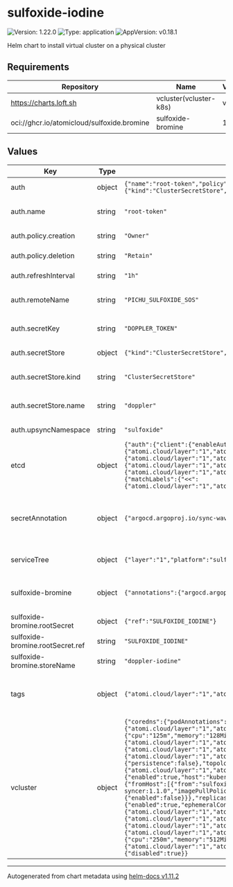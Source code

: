 # sulfoxide-iodine

![Version: 1.22.0](https://img.shields.io/badge/Version-1.22.0-informational?style=flat-square) ![Type: application](https://img.shields.io/badge/Type-application-informational?style=flat-square) ![AppVersion: v0.18.1](https://img.shields.io/badge/AppVersion-v0.18.1-informational?style=flat-square)

Helm chart to install virtual cluster on a physical cluster

## Requirements

| Repository | Name | Version |
|------------|------|---------|
| https://charts.loft.sh | vcluster(vcluster-k8s) | v0.19.0 |
| oci://ghcr.io/atomicloud/sulfoxide.bromine | sulfoxide-bromine | 1.3.0 |

## Values

| Key | Type | Default | Description |
|-----|------|---------|-------------|
| auth | object | `{"name":"root-token","policy":{"creation":"Owner","deletion":"Retain"},"refreshInterval":"1h","remoteName":"PICHU_SULFOXIDE_SOS","secretKey":"DOPPLER_TOKEN","secretStore":{"kind":"ClusterSecretStore","name":"doppler"},"upsyncNamespace":"sulfoxide"}` | Root Doppler token |
| auth.name | string | `"root-token"` | name of the secret to be created |
| auth.policy.creation | string | `"Owner"` | External Secret creation policy |
| auth.policy.deletion | string | `"Retain"` | External Secret deletion policy |
| auth.refreshInterval | string | `"1h"` | external secret refresh interval |
| auth.remoteName | string | `"PICHU_SULFOXIDE_SOS"` | name of DOPPLER_TOKEN to be stored |
| auth.secretKey | string | `"DOPPLER_TOKEN"` | secret key to store DOPPLER_TOKEN |
| auth.secretStore | object | `{"kind":"ClusterSecretStore","name":"doppler"}` | Secret store to reference |
| auth.secretStore.kind | string | `"ClusterSecretStore"` | kind of the secret store to reference |
| auth.secretStore.name | string | `"doppler"` | name of the secret store to reference |
| auth.upsyncNamespace | string | `"sulfoxide"` | upsync namespace |
| etcd | object | `{"auth":{"client":{"enableAuthentication":false},"peer":{"enableAuthentication":false},"rbac":{"create":false},"token":{"enabled":false}},"commonAnnotations":{"<<":{"atomi.cloud/layer":"1","atomi.cloud/platform":"sulfoxide","atomi.cloud/service":"iodine"},"atomi.cloud/module":"etcd"},"commonLabels":{"<<":{"atomi.cloud/layer":"1","atomi.cloud/platform":"sulfoxide","atomi.cloud/service":"iodine"},"atomi.cloud/module":"etcd"},"persistence":{"enabled":false},"podAnnotations":{"<<":{"atomi.cloud/layer":"1","atomi.cloud/platform":"sulfoxide","atomi.cloud/service":"iodine"},"atomi.cloud/module":"etcd"},"podLabels":{"<<":{"atomi.cloud/layer":"1","atomi.cloud/platform":"sulfoxide","atomi.cloud/service":"iodine"},"atomi.cloud/module":"etcd"},"removeMemberOnContainerTermination":false,"replicaCount":3,"topologySpreadConstraints":[{"labelSelector":{"matchLabels":{"<<":{"atomi.cloud/layer":"1","atomi.cloud/platform":"sulfoxide","atomi.cloud/service":"iodine"},"atomi.cloud/module":"etcd"}},"maxSkew":1,"topologyKey":"topology.kubernetes.io/zone","whenUnsatisfiable":"ScheduleAnyway"}]}` | ETCD Cluster configuration. See [etcd documentation](https://artifacthub.io/packages/helm/bitnami/etcd) |
| secretAnnotation | object | `{"argocd.argoproj.io/sync-wave":"-3"}` | Secret Annotations (External Secrets) to control synchronization |
| serviceTree | object | `{"layer":"1","platform":"sulfoxide","service":"iodine"}` | AtomiCloud Service Tree. See [ServiceTree](https://atomicloud.larksuite.com/wiki/OkfJwTXGFiMJkrk6W3RuwRrZs64?theme=DARK&contentTheme=DARK#MHw5d76uDo2tBLx86cduFQMRsBb) |
| sulfoxide-bromine | object | `{"annotations":{"argocd.argoproj.io/sync-wave":"-5"},"rootSecret":{"ref":"SULFOXIDE_IODINE"},"storeName":"doppler-iodine"}` | Create SecretStore via secret of secrets pattern |
| sulfoxide-bromine.rootSecret | object | `{"ref":"SULFOXIDE_IODINE"}` | Secret of Secrets reference |
| sulfoxide-bromine.rootSecret.ref | string | `"SULFOXIDE_IODINE"` | DOPPLER Token Reference |
| sulfoxide-bromine.storeName | string | `"doppler-iodine"` | Store name to create |
| tags | object | `{"atomi.cloud/layer":"1","atomi.cloud/platform":"sulfoxide","atomi.cloud/service":"iodine"}` | Kubernetes labels and annotations, following Service Tree |
| vcluster | object | `{"coredns":{"podAnnotations":{"<<":{"atomi.cloud/layer":"1","atomi.cloud/platform":"sulfoxide","atomi.cloud/service":"iodine"},"atomi.cloud/module":"coredns","drop_log":"true"},"podLabels":{"<<":{"atomi.cloud/layer":"1","atomi.cloud/platform":"sulfoxide","atomi.cloud/service":"iodine"},"atomi.cloud/module":"coredns"},"replicas":1,"resources":{"limits":{"cpu":"500m","memory":"512Mi"},"requests":{"cpu":"125m","memory":"128Mi"}}},"etcd":{"annotations":{"<<":{"atomi.cloud/layer":"1","atomi.cloud/platform":"sulfoxide","atomi.cloud/service":"iodine"},"atomi.cloud/module":"etcd","drop_log":"true"},"labels":{"<<":{"atomi.cloud/layer":"1","atomi.cloud/platform":"sulfoxide","atomi.cloud/service":"iodine"},"atomi.cloud/module":"etcd"},"podAnnotations":{"<<":{"atomi.cloud/layer":"1","atomi.cloud/platform":"sulfoxide","atomi.cloud/service":"iodine"},"atomi.cloud/module":"etcd","drop_log":"true"},"podLabels":{"<<":{"atomi.cloud/layer":"1","atomi.cloud/platform":"sulfoxide","atomi.cloud/service":"iodine"},"atomi.cloud/module":"etcd"},"resources":{"limits":{"cpu":"1000m","memory":"1Gi"},"requests":{"cpu":"250m","memory":"256Mi"}},"storage":{"persistence":false},"topologySpreadConstraints":[{"labelSelector":{"matchLabels":{"<<":{"atomi.cloud/layer":"1","atomi.cloud/platform":"sulfoxide","atomi.cloud/service":"iodine"},"atomi.cloud/module":"etcd"}},"maxSkew":1,"topologyKey":"topology.kubernetes.io/zone","whenUnsatisfiable":"ScheduleAnyway"}]},"ingress":{"enabled":true,"host":"kubernetes.atomi.cloud","ingressClassName":"nginx"},"init":{"manifests":"apiVersion: v1\nkind: Namespace\nmetadata:\n  labels:\n    kubernetes.io/metadata.name: sulfoxide\n  name: sulfoxide\n"},"mapServices":{"fromHost":[{"from":"sulfoxide/entei-silicon-otlp-collector","to":"sulfoxide/silicon-otlp-collector"}]},"plugin":{"secret-syncer":{"image":"ghcr.io/kirinnee/vcluster-secret-syncer/secret-syncer:1.1.0","imagePullPolicy":"IfNotPresent","resources":{"limits":{"cpu":"125m","memory":"128Mi"},"requests":{"cpu":"31m","memory":"32Mi"}}}},"proxy":{"metricsServer":{"nodes":{"enabled":false},"pods":{"enabled":false}}},"replicas":1,"sync":{"configmaps":{"all":true},"ingresses":{"enabled":true},"nodes":{"enableScheduler":false,"enabled":true,"fakeKubeletIPs":true,"syncAllNodes":true,"syncNodeChanges":true},"pods":{"enabled":true,"ephemeralContainers":true,"status":true},"secrets":{"all":true}},"syncer":{"annotations":{"<<":{"atomi.cloud/layer":"1","atomi.cloud/platform":"sulfoxide","atomi.cloud/service":"iodine"},"atomi.cloud/module":"syncer","drop_log":"true"},"extraArgs":["--tls-san=https://kubernetes.atomi.cloud"],"labels":{"<<":{"atomi.cloud/layer":"1","atomi.cloud/platform":"sulfoxide","atomi.cloud/service":"iodine"},"atomi.cloud/module":"syncer"},"podAnnotations":{"<<":{"atomi.cloud/layer":"1","atomi.cloud/platform":"sulfoxide","atomi.cloud/service":"iodine"},"atomi.cloud/module":"syncer","drop_log":"true"},"podLabels":{"<<":{"atomi.cloud/layer":"1","atomi.cloud/platform":"sulfoxide","atomi.cloud/service":"iodine"},"atomi.cloud/module":"syncer"},"resources":{"limits":{"cpu":"1000m","memory":"1Gi"},"requests":{"cpu":"250m","memory":"512Mi"}},"topologySpreadConstraints":[{"labelSelector":{"matchLabels":{"<<":{"atomi.cloud/layer":"1","atomi.cloud/platform":"sulfoxide","atomi.cloud/service":"iodine"},"atomi.cloud/module":"syncer"}},"maxSkew":1,"topologyKey":"topology.kubernetes.io/zone","whenUnsatisfiable":"ScheduleAnyway"}]},"telemetry":{"disabled":true}}` | Virtual Cluster Configuration. See [vcluster documentation](https://artifacthub.io/packages/helm/loft/vcluster) |

----------------------------------------------
Autogenerated from chart metadata using [helm-docs v1.11.2](https://github.com/norwoodj/helm-docs/releases/v1.11.2)
